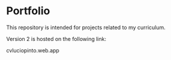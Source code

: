 # Portfolio

This repository is intended for projects related to my curriculum.

Version 2 is hosted on the following link:

cvluciopinto.web.app
